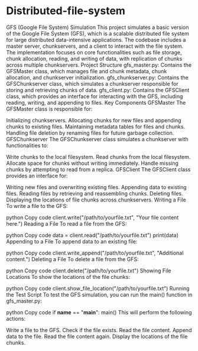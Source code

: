 # Distributed-file-system
GFS (Google File System) Simulation
This project simulates a basic version of the Google File System (GFS), which is a scalable distributed file system for large distributed data-intensive applications. The codebase includes a master server, chunkservers, and a client to interact with the file system. The implementation focuses on core functionalities such as file storage, chunk allocation, reading, and writing of data, with replication of chunks across multiple chunkservers.
Project Structure
gfs_master.py: Contains the GFSMaster class, which manages file and chunk metadata, chunk allocation, and chunkserver initialization.
gfs_chunkserver.py: Contains the GFSChunkserver class, which simulates a chunkserver responsible for storing and retrieving chunks of data.
gfs_client.py: Contains the GFSClient class, which provides an interface for interacting with the GFS, including reading, writing, and appending to files.
Key Components
GFSMaster
The GFSMaster class is responsible for:

Initializing chunkservers.
Allocating chunks for new files and appending chunks to existing files.
Maintaining metadata tables for files and chunks.
Handling file deletion by renaming files for future garbage collection.
GFSChunkserver
The GFSChunkserver class simulates a chunkserver with functionalities to:

Write chunks to the local filesystem.
Read chunks from the local filesystem.
Allocate space for chunks without writing immediately.
Handle missing chunks by attempting to read from a replica.
GFSClient
The GFSClient class provides an interface for:

Writing new files and overwriting existing files.
Appending data to existing files.
Reading files by retrieving and reassembling chunks.
Deleting files.
Displaying the locations of file chunks across chunkservers.
Writing a File
To write a file to the GFS:

python
Copy code
client.write("/path/to/yourfile.txt", "Your file content here.")
Reading a File
To read a file from the GFS:

python
Copy code
data = client.read("/path/to/yourfile.txt")
print(data)
Appending to a File
To append data to an existing file:

python
Copy code
client.write_append("/path/to/yourfile.txt", "Additional content.")
Deleting a File
To delete a file from the GFS:

python
Copy code
client.delete("/path/to/yourfile.txt")
Showing File Locations
To show the locations of the file chunks:

python
Copy code
client.show_file_location("/path/to/yourfile.txt")
Running the Test Script
To test the GFS simulation, you can run the main() function in gfs_master.py:

python
Copy code
if __name__ == "__main__":
    main()
This will perform the following actions:

Write a file to the GFS.
Check if the file exists.
Read the file content.
Append data to the file.
Read the file content again.
Display the locations of the file chunks.
